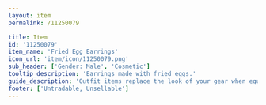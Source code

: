 ```yaml
---
layout: item
permalink: /11250079

title: Item
id: '11250079'
item_name: 'Fried Egg Earrings'
icon_url: 'item/icon/11250079.png'
sub_header: ['Gender: Male', 'Cosmetic']
tooltip_description: 'Earrings made with fried eggs.'
guide_description: 'Outfit items replace the look of your gear when equipped.'
footer: ['Untradable, Unsellable']
---
```

